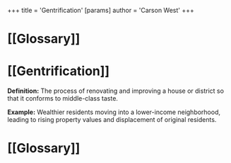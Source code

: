 +++
 title = 'Gentrification'
[params]
	author = 'Carson West'
+++
# [[Glossary]]

# [[Gentrification]] 
**Definition:**  The process of renovating and improving a house or district so that it conforms to middle-class taste.

**Example:**  Wealthier residents moving into a lower-income neighborhood, leading to rising property values and displacement of original residents.

# [[Glossary]]